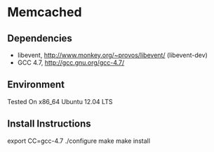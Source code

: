 # Memcached

## Dependencies

* libevent, http://www.monkey.org/~provos/libevent/ (libevent-dev)
* GCC 4.7, http://gcc.gnu.org/gcc-4.7/

## Environment

Tested On x86_64 Ubuntu 12.04 LTS

## Install Instructions

export CC=gcc-4.7
./configure
make
make install

